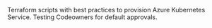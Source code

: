 Terraform scripts with best practices to provision Azure Kubernetes Service.
Testing Codeowners for default approvals.
